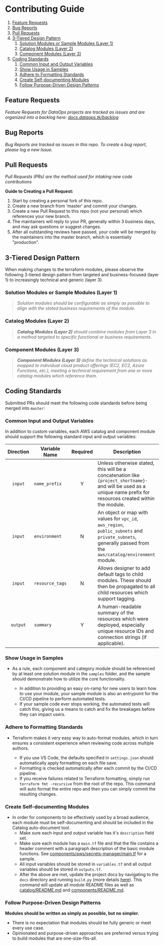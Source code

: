 # Contributing Guide

1. [Feature Requests](#feature-requests)
2. [Bug Reports](#bug-reports)
3. [Pull Requests](#pull-requests)
4. [3-Tiered Design Pattern](#3-tiered-design-pattern)
   1. [Solution Modules or Sample Modules (Layer 1)](#solution-modules-or-sample-modules-layer-1)
   2. [Catalog Modules (Layer 2)](#catalog-modules-layer-2)
   3. [Component Modules (Layer 3)](#component-modules-layer-3)
5. [Coding Standards](#coding-standards)
   1. [Common Input and Output Variables](#common-input-and-output-variables)
   2. [Show Usage in Samples](#show-usage-in-samples)
   3. [Adhere to Formatting Standards](#adhere-to-formatting-standards)
   4. [Create Self-documenting Modules](#create-self-documenting-modules)
   5. [Follow Purpose-Driven Design Patterns](#follow-purpose-driven-design-patterns)

## Feature Requests

_Feature Requests for DataOps projects are tracked as issues and are organized into a backlog here: [docs.dataops.tk/backlog](https://docs.dataops.tk/backlog)_

## Bug Reports

_Bug Reports are tracked as issues in this repo. To create a bug report, please log a new Issue._

## Pull Requests

_Pull Requests (PRs) are the method used for intaking new code contributions_

**Guide to Creating a Pull Request:**

1. Start by creating a personal fork of this repo.
2. Create a new branch from 'master' and commit your changes.
3. Create a new Pull Request to this repo (not your personal) which references your new branch.
4. The maintainers will reply to your PR, generally within 3 business days, and may ask questions or suggest changes.
5. After all outstanding reviews have passed, your code will be merged by the maintainers into the master branch, which is essentially "production".

## 3-Tiered Design Pattern

When making changes to the terraform modules, please observe the following 3-tiered design pattern from targeted and business-focused (layer 1) to increasingly technical and generic (layer 3).

### Solution Modules or Sample Modules (Layer 1)

> _Solution modules should be configurable as simply as possible to align with the stated business requirements of the module._

### Catalog Modules (Layer 2)

> _**Catalog Modules (Layer 2)** should combine modules from Layer 3 in a method targeted to specific functional or business requirements._

### Component Modules (Layer 3)

> _**Component Modules (Layer 3)** define the technical solutions as mapped to individual cloud product offerings (EC2, EC2, Azure Functions, etc.), meeting a technical requirement from one or more catalog modules which reference them._

## Coding Standards

Submitted PRs should meet the following code standards before being merged into `master`:

### Common Input and Output Variables

In addition to custom variables, each AWS catalog and component module should support the following standard input and output variables:

| Direction | Variable Name   | Required | Description                                                                                                                                                         |
| :-------: | --------------- | :------: | ------------------------------------------------------------------------------------------------------------------------------------------------------------------- |
|  `input`  | `name_prefix`   |    Y     | Unless otherwise stated, this will be a concatenation like `{project_shortname}-` and will be used as a unique name prefix for resources created within the module. |
|  `input`  | `environment`   |    N     | An object or map with values for `vpc_id`, `aws_region`, `public_subnets` and `private_subnets`, generally passed from the `aws/catalog/environment` module.        |
|  `input`  | `resource_tags` |    N     | Allows designer to add default tags to child modules. These should then be propagated to all child resources which support tagging.                                 |
| `output`  | `summary`       |    Y     | A human-readable summary of the resources which were deployed, especially unique resource IDs and connection strings (if applicable).                               |

### Show Usage in Samples

* As a rule, each component and category module should be referenced by at least one solution module in the `samples` folder, and the sample should demonstrate how to utilize the core functionality.

  * In addition to providing an easy on-ramp for new users to learn how to use your module, your sample module is also an entrypoint for the CI/CD pipeline to perform automated tests.
  * If your sample code ever stops working, the automated tests will catch this, giving us a means to catch and fix the breakages before they can impact users.

### Adhere to Formatting Standards

* Terraform makes it very easy way to auto-format modules, which in turn ensures a consistent experience when reviewing code across multiple authors.

  * If you use VS Code, the defaults specified in `settings.json` should automatically apply formatting on each file save.
  * Formatting is checked automatically after each commit by the CI/CD pipeline.
  * If you receive failures related to Terraform formatting, simply run `terraform fmt -recursive` from the root of the repo. This command will auto format the entire repo and then you can simply commit the resulting changes.

### Create Self-documenting Modules

* In order for components to be effectively used by a broad audience, each module must be self-documenting and should be included in the Catalog auto-document tool.
  * Make sure each input and output variable has it's `description` field set.
  * Make sure each module has a `main.tf` file and that the file contains a header comment with a paragraph description of the basic module functions. See [components/aws/secrets-manager/main.tf](../components/aws/secrets-manager/main.tf) for a sample.
  * All input variables should be stored in `variables.tf` and all output variables should be stored in `outputs.tf`.
  * After the above are met, update the project docs by navigating to the `docs` directory and running `build.py` (more details [here](../autodocs/README.md)). This command will update all module README files as well as [catalog/README.md](../catalog/README.md) and [components/README.md](../components/README.md).

### Follow Purpose-Driven Design Patterns

**Modules should be written as simply as possible, but no simpler.**

* There is no expectation that modules should be fully generic or meet every use case.
* Opinionated and purpose-driven approaches are preferred versus trying to build modules that are one-size-fits-all.
